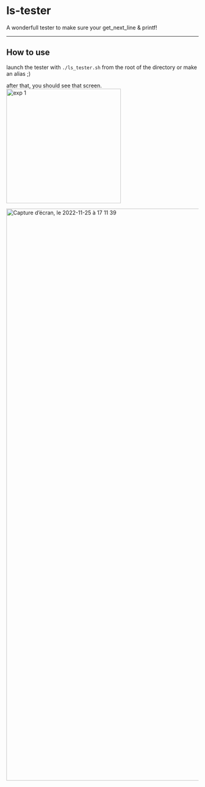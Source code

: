 # ls-tester #

A wonderfull tester to make sure your get_next_line & printf!

---
## How to use ##
launch the tester with `./ls_tester.sh` from the root of the directory or make an alias ;)

after that, you should see that screen.
<img width="300" alt="exp 1" src="https://imgur.com/a/FMFYR6c">

<img width="1499" alt="Capture d’écran, le 2022-11-25 à 17 11 39" src="https://user-images.githubusercontent.com/114107506/204059443-3389b742-a4d5-4261-9ff3-619998f6e74a.png">
